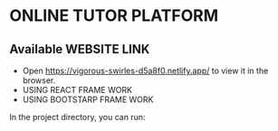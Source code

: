 # ONLINE TUTOR PLATFORM



## Available WEBSITE LINK
* Open https://vigorous-swirles-d5a8f0.netlify.app/ to view it in the browser.
* USING REACT FRAME WORK
* USING BOOTSTARP FRAME WORK

In the project directory, you can run:




